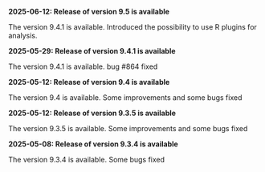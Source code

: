 **2025-06-12: Release of version 9.5 is available**

The version 9.4.1 is available. Introduced the possibility to use R plugins for analysis.

**2025-05-29: Release of version 9.4.1 is available**

The version 9.4.1 is available. bug #864 fixed

**2025-05-12: Release of version 9.4 is available**

The version 9.4 is available. Some improvements and some bugs fixed

**2025-05-12: Release of version 9.3.5 is available**

The version 9.3.5 is available. Some improvements and some bugs fixed

**2025-05-08: Release of version 9.3.4 is available**

The version 9.3.4 is available. Some bugs fixed

